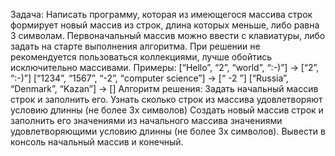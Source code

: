 Задача: Написать программу, которая из имеющегося массива строк формирует новый массив из строк, длина которых меньше, либо равна 3 символам. Первоначальный массив можно ввести с клавиатуры, либо задать на старте выполнения алгоритма. При решении не рекомендуется пользоваться коллекциями, лучше обойтись исключительно массивами.
Примеры:
[“Hello”, “2”, “world”, “:-)”] → [“2”, “:-)”]
[“1234”, “1567”, “-2”, “computer science”] → [“ -2 ”]
[“Russia”, “Denmark”, “Kazan”] → []
Алгоритм решения:
Задать начальный массив строк и заполнить его.
Узнать сколько строк из массива удовлетворяют условию длинны (не более 3х символов)
Создать новый массив строк и заполнить его значениями из начального массива значениями удовлетворяющими условию длинны (не более 3х символов).
Вывести в консоль начальный массив и конечный.
